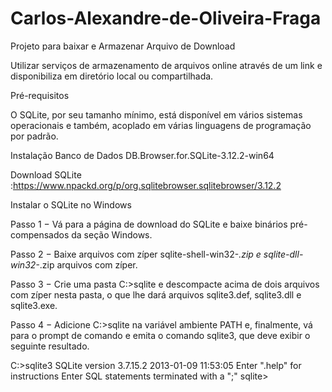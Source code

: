 # Carlos-Alexandre-de-Oliveira-Fraga
Projeto para baixar e Armazenar Arquivo de Download

Utilizar serviços de armazenamento de arquivos online através de um link e disponibiliza em diretório local ou compartilhada.



Pré-requisitos

O SQLite, por seu tamanho mínimo, está disponível em vários sistemas operacionais e também, acoplado em várias linguagens de programação por padrão.

Instalação Banco de Dados DB.Browser.for.SQLite-3.12.2-win64

Download SQLite :https://www.npackd.org/p/org.sqlitebrowser.sqlitebrowser/3.12.2



Instalar o SQLite no Windows


Passo 1 − Vá para a página de download do SQLite e baixe binários pré-compensados da seção Windows.

Passo 2 − Baixe arquivos com zíper sqlite-shell-win32-*.zip e sqlite-dll-win32-*.zip arquivos com zíper.

Passo 3 − Crie uma pasta C:\>sqlite e descompacte acima de dois arquivos com zíper nesta pasta, o que lhe dará arquivos sqlite3.def, sqlite3.dll e sqlite3.exe.

Passo 4 − Adicione C:\>sqlite na variável ambiente PATH e, finalmente, vá para o prompt de comando e emita o comando sqlite3, que deve exibir o seguinte resultado.


C:\>sqlite3
SQLite version 3.7.15.2 2013-01-09 11:53:05
Enter ".help" for instructions
Enter SQL statements terminated with a ";"
sqlite>

